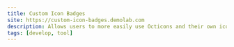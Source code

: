 ```yaml
---
title: Custom Icon Badges
site: https://custom-icon-badges.demolab.com
description: Allows users to more easily use Octicons and their own icons and logos in shields.io badges.
tags: [develop, tool]
---
```

